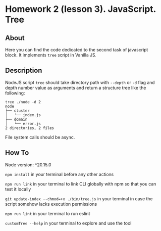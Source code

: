 # Homework 2 (lesson 3). JavaScript. Tree

## About
Here you can find the code dedicated to the second task of javascript block. It implements ```tree``` script in Vanilla JS.

## Description
NodeJS script ```tree``` should take directory path with ```--depth``` or ```-d``` flag and depth number value as arguments and return a structure tree like the following: 
```
tree ./node -d 2
node
├── cluster
│   └── index.js
├── domain
│   └── error.js
2 directories, 2 files
```

File system calls should be async.

## How To
Node version: ^20.15.0

```npm install``` in your terminal before any other actions

```npm run link``` in your terminal to link CLI globally with npm so that you can test it locally

```git update-index --chmod=+x ./bin/tree.js``` in your terminal in case the script somehow lacks execution permissions

```npm run lint``` in your terminal to run eslint

```customTree --help``` in your terminal to explore and use the tool
